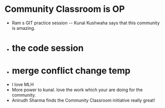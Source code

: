 # Community Classroom is OP

- Ram s GIT practice session -- Kunal Kushwaha says that this community is amazing.
- # the code session
- # merge conflict change temp
- I love MLH
- More power to kunal. love the work which your are doing for the community.
- Anirudh Sharma finds the Community Classroom initiative really great!
